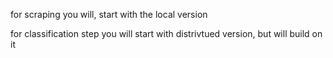 for scraping you will, start with the local version

for classification step you will start with distrivtued version, but will build on it
